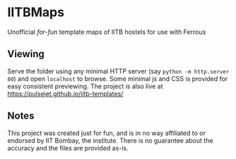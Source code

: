 # IITBMaps
Unofficial *for-fun* template maps of IITB hostels for use with Ferrous

## Viewing
Serve the folder using any minimal HTTP server (say `python -m http.server 80`) and open `localhost` to browse. Some minimal js and CSS is provided for easy consistent previewing. The project is also live at https://pulsejet.github.io/iitb-templates/

## Notes
This project was created just for fun, and is in no way affiliated to or endorsed by IIT Bombay, the institute. There is no guarantee about the accuracy and the files are provided as-is.
